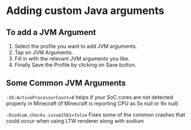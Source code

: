 # Adding custom Java arguments

## To add a JVM Argument

1. Select the profile you want to add JVM arguments.
2. Tap on JVM Arguments.
3. Fill in with the relevant JVM arguments you like.
4. Finally Save the Profile by clicking on Save button.

## Some Common JVM Arguments

`-XX:ActiveProcessorCount=8` helps if your SoC cores are not detected properly in Minecraft
(if Minecraft is reporting CPU as 5x null or 9x null)

`-Dsodium.checks.issue2561=false` Fixes some of the common crashes that could occur when using LTW renderer along with sodium
